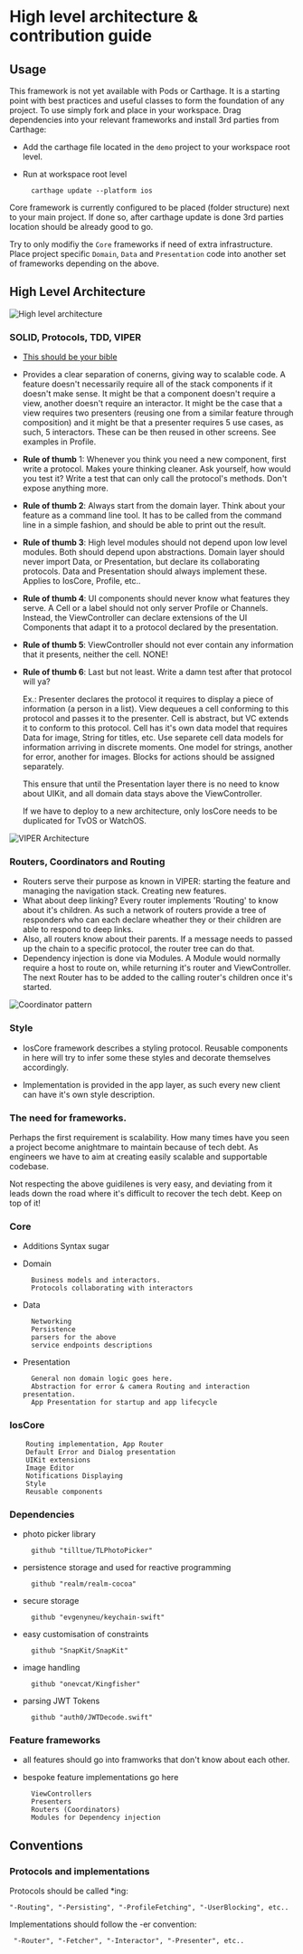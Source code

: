 # High level architecture & contribution guide

## Usage

This framework is not yet available with Pods or Carthage. It is a starting point with best practices and useful classes to form the foundation of any project.
To use simply fork and place in your workspace. Drag dependencies into your relevant frameworks and install 3rd parties from Carthage:

- Add the carthage file located in the `demo` project to your workspace root level. 
- Run at workspace root level
    
        carthage update --platform ios

Core framework is currently configured to be placed (folder structure) next to your main project. If done so, after carthage update is done 3rd parties location should be already good to go.

Try to only modifiy the `Core` frameworks if need of extra infrastructure. Place project specific `Domain`, `Data` and `Presentation` code into another set of frameworks depending on the above.

## High Level Architecture

![High level architecture](https://github.com/kerekesmarton/Core/blob/master/App%20Architecure.png)

### SOLID, Protocols, TDD, VIPER 
- [This should be your bible](https://hackernoon.com/solid-principles-made-easy-67b1246bcdf)

- Provides a clear separation of conerns, giving way to scalable code. A feature doesn't necessarily require all of the stack components if it doesn't make sense. It might be that a component doesn't require a view, another doesn't require an interactor. It might be the case that a view requires two presenters (reusing one from a similar feature through composition) and it might be that a presenter requires 5 use cases, as such, 5 interactors. These can be then reused in other screens. See examples in Profile.

- **Rule of thumb** 1: Whenever you think you need a new component, first write a protocol. Makes youre thinking cleaner. Ask yourself, how would you test it? Write a test that can only call the protocol's methods. Don't expose anything more.

- **Rule of thumb 2**: Always start from the domain layer. Think about your feature as a command line tool. It has to be called from the command line in a simple fashion, and should be able to print out the result.

- **Rule of thumb 3**: High level modules should not depend upon low level modules. Both should depend upon abstractions. Domain layer should never import Data, or Presentation, but declare its collaborating protocols. Data and Presentation should always implement these. Applies to IosCore, Profile, etc..

- **Rule of thumb 4**: UI components should never know what features they serve. A Cell or a label should not only server Profile or Channels. Instead, the ViewController can declare extensions of the UI Components that adapt it to a protocol declared by the presentation.

- **Rule of thumb 5**: ViewController should not ever contain any information that it presents, neither the cell. NONE!

- **Rule of thumb 6**: Last but not least. Write a damn test after that protocol will ya? 

    Ex.: Presenter declares the protocol it requires to display a piece of information (a person in a list). View dequeues a cell conforming to this protocol and passes it to the presenter. Cell is abstract, but VC extends it to conform to this protocol. Cell has it's own data model that requires Data for image, String for titles, etc. Use separete cell data models for information arriving in discrete moments. One model for strings, another for error, another for images. Blocks for actions should be assigned separately. 

    This ensure that until the Presentation layer there is no need to know about UIKit, and all domain data stays above the ViewController.

    If we have to deploy to a new architecture, only IosCore needs to be duplicated for TvOS or WatchOS.
    
![VIPER Architecture](https://github.com/kerekesmarton/Core/blob/master/VIPER.png)

### Routers, Coordinators and Routing
- Routers serve their purpose as known in VIPER: starting the feature and managing the navigation stack. Creating new features.
- What about deep linking? Every router implements 'Routing' to know about it's children. As such a network of routers provide a tree of responders who can each declare wheather they or their children are able to respond to deep links.
- Also, all routers know about their parents. If a message needs to passed up the chain to a specific protocol, the router tree can do that.
- Dependency injection is done via Modules. A Module would normally require a host to route on, while returning it's router and  ViewController. The next Router has to be added to the calling router's children once it's started. 

![Coordinator pattern](https://github.com/kerekesmarton/Core/blob/master/Coordinators.png)

### Style
- IosCore framework describes a styling protocol. Reusable components in here will try to infer some these styles and decorate themselves accordingly. 

- Implementation is provided in the app layer, as such every new client can have it's own style description.

### The need for frameworks.

Perhaps the first requirement is scalability. How many times have you seen a project become anightmare to maintain because of tech debt. As engineers we have to aim at creating easily scalable and supportable codebase.

Not respecting the above guidilenes is very easy, and deviating from it leads down the road where it's difficult to recover the tech debt. Keep on top of it!


### Core
- Additions
Syntax sugar

- Domain

        Business models and interactors. 
        Protocols collaborating with interactors

- Data

        Networking
        Persistence
        parsers for the above 
        service endpoints descriptions
        
- Presentation

        General non domain logic goes here.
        Abstraction for error & camera Routing and interaction presentation.
        App Presentation for startup and app lifecycle

        
### IosCore
        Routing implementation, App Router
        Default Error and Dialog presentation
        UIKit extensions
        Image Editor
        Notifications Displaying
        Style
        Reusable components
        
        
### Dependencies
        
- photo picker library    
        
        github "tilltue/TLPhotoPicker"
    
- persistence storage and used for reactive programming  

        github "realm/realm-cocoa"
    
- secure storage

        github "evgenyneu/keychain-swift"

- easy customisation of constraints

        github "SnapKit/SnapKit"

- image handling

        github "onevcat/Kingfisher"
    
- parsing JWT Tokens

        github "auth0/JWTDecode.swift"
                
### Feature frameworks

- all features should go into framworks that don't know about each other.
- bespoke feature implementations go here

        ViewControllers
        Presenters
        Routers (Coordinators)
        Modules for Dependency injection

## Conventions
### Protocols and implementations
    
Protocols should be called *ing:
    
    "-Routing", "-Persisting", "-ProfileFetching", "-UserBlocking", etc.. 
    
Implementations should follow the -er convention:
        
     "-Router", "-Fetcher", "-Interactor", "-Presenter", etc..
